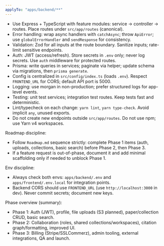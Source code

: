 ```yaml
---
applyTo: "apps/backend/**"
---
```


- Use Express + TypeScript with feature modules: service -> controller -> routes. Place routes under `src/app/routes` (canonical).
- Error handling: wrap async handlers with `catchAsync`; throw `ApiError`; use `globalErrorHandler` and `sendResponse` for consistency.
- Validation: Zod for all inputs at the route boundary. Sanitize inputs; rate-limit sensitive endpoints.
- Auth: JWT (access/refresh). Store secrets in `.env` only; never log secrets. Use `auth` middleware for protected routes.
- Prisma: write queries in services; paginate via helper; update schema via migrations, then `prisma generate`.
- Config is centralized in `src/config/index.ts` (loads `.env`). Respect `FRONTEND_URL` for CORS; default API port is 5000.
- Logging: use morgan in non-production; prefer structured logs for app-level events.
- Testing: unit test services; integration test routes. Keep tests fast and deterministic.
- Lint/typecheck on each change: `yarn lint`, `yarn type-check`. Avoid implicit `any`, unused exports.
- Do not create new endpoints outside `src/app/routes`. Do not use npm; use Yarn v4 workspaces.

Roadmap discipline:

- Follow `Roadmap.md` sequence strictly: complete Phase 1 items (auth, uploads, collections, basic search) before Phase 2, then Phase 3.
- If a feature request is out-of-phase, document it and add minimal scaffolding only if needed to unblock Phase 1.

Env discipline:

- Always check both envs: `apps/backend/.env` and `apps/frontend/.env.local` for integration points.
- Backend CORS should use `FRONTEND_URL` (use `http://localhost:3000` in dev). Never commit secrets; document new keys.

Phase overview (summary):

- Phase 1: Auth (JWT), profile, file uploads (S3 planned), paper/collection CRUD, basic search.
- Phase 2: Collaboration (roles, shared collections/workspaces), citation graph/formatting, improved UI.
- Phase 3: Billing (Stripe/SSLCommerz), admin tooling, external integrations, QA and launch.
